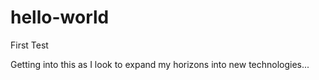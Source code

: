 # hello-world
First Test

Getting into this as I look to expand my horizons into new technologies...
